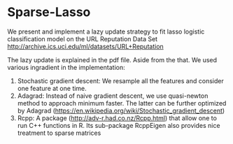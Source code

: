 # Sparse-Lasso
We present and implement a lazy update strategy to fit lasso logistic classification model on the URL Reputation Data Set http://archive.ics.uci.edu/ml/datasets/URL+Reputation

The lazy update is explained in the pdf file. Aside from the that. We used various ingradient in the implementation:

1. Stochastic gradient descent: We resample all the features and consider one feature at one time.
2. Adagrad: Instead of naive gradient descent, we use quasi-newton method to approach minimum faster. The latter can be further optimized by Adagrad (https://en.wikipedia.org/wiki/Stochastic_gradient_descent)
3. Rcpp: A package (http://adv-r.had.co.nz/Rcpp.html) that allow one to run C++ functions in R. Its sub-package RcppEigen also provides nice treatment to sparse matrices

